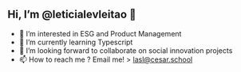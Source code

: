 ## Hi, I’m @leticialevleitao 🌸
- 👀 I’m interested in ESG and Product Management
- 🌱 I’m currently learning Typescript
- 💞️ I’m looking forward to collaborate on social innovation projects
- 📫 How to reach me ? Email me! > lasl@cesar.school

<!---
leticialevleitao/leticialevleitao is a ✨ special ✨ repository because its `README.md` (this file) appears on your GitHub profile.
You can click the Preview link to take a look at your changes.
--->
